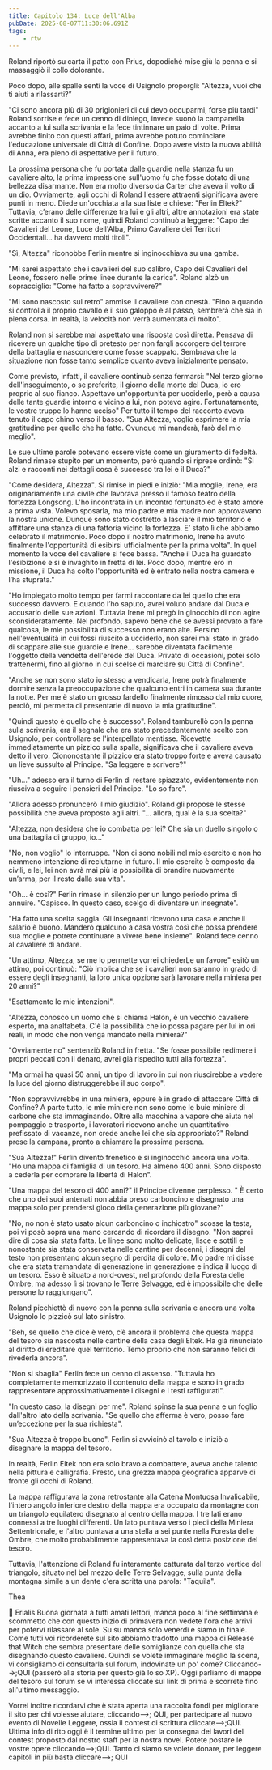 ```yaml
---
title: Capitolo 134: Luce dell'Alba
pubDate: 2025-08-07T11:30:06.691Z
tags:
    - rtw
---
```







 


Roland riportò su carta il patto con Prius, dopodiché mise giù la penna e si massaggiò il collo dolorante.


Poco dopo, alle spalle sentì la voce di Usignolo proporgli: "Altezza, vuoi che ti aiuti a rilassarti?”


"Ci sono ancora più di 30 prigionieri di cui devo occuparmi, forse più tardi" Roland sorrise e fece un cenno di diniego, invece suonò la campanella accanto a lui sulla scrivania e la fece tintinnare un paio di volte. Prima avrebbe finito con questi affari, prima avrebbe potuto cominciare l'educazione universale di Città di Confine. Dopo avere visto la nuova abilità di Anna, era pieno di aspettative per il futuro.


La prossima persona che fu portata dalle guardie nella stanza fu un cavaliere alto, la prima impressione sull'uomo fu che fosse dotato di una bellezza disarmante. Non era molto diverso da Carter che aveva il volto di un dio. Ovviamente, agli occhi di Roland l'essere attraenti significava avere punti in meno. Diede un'occhiata alla sua liste e chiese: "Ferlin Eltek?" Tuttavia, c’erano delle differenze tra lui e gli altri, altre annotazioni era state scritte accanto il suo nome, quindi Roland continuò a leggere: "Capo dei Cavalieri del Leone, Luce dell'Alba, Primo Cavaliere dei Territori Occidentali... ha davvero molti titoli".


"Sì, Altezza" riconobbe Ferlin mentre si inginocchiava su una gamba.


"Mi sarei aspettato che i cavalieri del suo calibro, Capo dei Cavalieri del Leone, fossero nelle prime linee durante la carica". Roland alzò un sopracciglio: "Come ha fatto a sopravvivere?"


"Mi sono nascosto sul retro" ammise il cavaliere con onestà. "Fino a quando si controlla il proprio cavallo e il suo galoppo è al passo, sembrerà che sia in piena corsa. In realtà, la velocità non verrà aumentata di molto".


Roland non si sarebbe mai aspettato una risposta così diretta. Pensava di ricevere un qualche tipo di pretesto per non fargli accorgere del terrore della battaglia e nascondere come fosse scappato. Sembrava che la situazione non fosse tanto semplice quanto aveva inizialmente pensato.


Come previsto, infatti, il cavaliere continuò senza fermarsi: "Nel terzo giorno dell'inseguimento, o se preferite, il giorno della morte del Duca, io ero proprio al suo fianco. Aspettavo un'opportunità per ucciderlo, però a causa delle tante guardie intorno e vicino a lui, non potevo agire. Fortunatamente, le vostre truppe lo hanno ucciso" Per tutto il tempo del racconto aveva tenuto il capo chino verso il basso. "Sua Altezza, voglio esprimere la mia gratitudine per quello che ha fatto. Ovunque mi manderà, farò del mio meglio".


Le sue ultime parole potevano essere viste come un giuramento di fedeltà. Roland rimase stupito per un momento, però quando si riprese ordinò: "Si alzi e racconti nei dettagli cosa è successo tra lei e il Duca?"


"Come desidera, Altezza". Si rimise in piedi e iniziò: "Mia moglie, Irene, era originariamente una civile che lavorava presso il famoso teatro della fortezza Longsong. L'ho incontrata in un incontro fortunato ed è stato amore a prima vista. Volevo sposarla, ma mio padre e mia madre non approvavano la nostra unione. Dunque sono stato costretto a lasciare il mio territorio e affittare una stanza di una fattoria vicino la fortezza. E’ stato lì che abbiamo celebrato il matrimonio. Poco dopo il nostro matrimonio, Irene ha avuto finalmente l'opportunità di esibirsi ufficialmente per la prima volta". In quel momento la voce del cavaliere si fece bassa. "Anche il Duca ha guardato l'esibizione e si è invaghito in fretta di lei. Poco dopo, mentre ero in missione, il Duca ha colto l'opportunità ed è entrato nella nostra camera e l’ha stuprata."


"Ho impiegato molto tempo per farmi raccontare da lei quello che era successo davvero. E quando l’ho saputo, avrei voluto andare dal Duca e accusarlo delle sue azioni. Tuttavia Irene mi pregò in ginocchio di non agire sconsideratamente. Nel profondo, sapevo bene che se avessi provato a fare qualcosa, le mie possibilità di successo non erano alte. Persino nell'eventualità in cui fossi riuscito a ucciderlo, non sarei mai stato in grado di scappare alle sue guardie e Irene… sarebbe diventata facilmente l'oggetto della vendetta dell'erede del Duca. Privato di occasioni, potei solo trattenermi, fino al giorno in cui scelse di marciare su Città di Confine".


"Anche se non sono stato io stesso a vendicarla, Irene potrà finalmente dormire senza la preoccupazione che qualcuno entri in camera sua durante la notte. Per me è stato un grosso fardello finalmente rimosso dal mio cuore, perciò, mi permetta di presentarle di nuovo la mia gratitudine".


"Quindi questo è quello che è successo". Roland tamburellò con la penna sulla scrivania, era il segnale che era stato precedentemente scelto con Usignolo, per controllare se l'interpellato mentisse. Ricevette immediatamente un pizzico sulla spalla, significava che il cavaliere aveva detto il vero. Ciononostante il pizzico era stato troppo forte e aveva causato un lieve sussulto al Principe. "Sa leggere e scrivere?"


"Uh…" adesso era il turno di Ferlin di restare spiazzato, evidentemente non riusciva a seguire i pensieri del Principe. "Lo so fare".


"Allora adesso pronuncerò il mio giudizio". Roland gli propose le stesse possibilità che aveva proposto agli altri. "… allora, qual è la sua scelta?"


"Altezza, non desidera che io combatta per lei? Che sia un duello singolo o una battaglia di gruppo, io..."


"No, non voglio" lo interruppe. "Non ci sono nobili nel mio esercito e non ho nemmeno intenzione di reclutarne in futuro. Il mio esercito è composto da civili, e lei, lei non avrà mai più la possibilità di brandire nuovamente un’arma, per il resto dalla sua vita".


"Oh… è così?" Ferlin rimase in silenzio per un lungo periodo prima di annuire. "Capisco. In questo caso, scelgo di diventare un insegnate".


"Ha fatto una scelta saggia. Gli insegnanti ricevono una casa e anche il salario è buono. Manderò qualcuno a casa vostra così che possa prendere sua moglie e potrete continuare a vivere bene insieme". Roland fece cenno al cavaliere di andare.


"Un attimo, Altezza, se me lo permette vorrei chiederLe un favore" esitò un attimo, poi continuò: "Ciò implica che se i cavalieri non saranno in grado di essere degli insegnanti, la loro unica opzione sarà lavorare nella miniera per 20 anni?"


"Esattamente le mie intenzioni".


"Altezza, conosco un uomo che si chiama Halon, è un vecchio cavaliere esperto, ma analfabeta. C'è la possibilità che io possa pagare per lui in ori reali, in modo che non venga mandato nella miniera?"


"Ovviamente no" sentenziò Roland in fretta. "Se fosse possibile redimere i propri peccati con il denaro, avrei già rispedito tutti alla fortezza".


"Ma ormai ha quasi 50 anni, un tipo di lavoro in cui non riuscirebbe a vedere la luce del giorno distruggerebbe il suo corpo".


"Non sopravvivrebbe in una miniera, eppure è in grado di attaccare Città di Confine? A parte tutto, le mie miniere non sono come le buie miniere di carbone che sta immaginando. Oltre alla macchina a vapore che aiuta nel pompaggio e trasporto, i lavoratori ricevono anche un quantitativo prefissato di vacanze, non crede anche lei che sia appropriato?" Roland prese la campana, pronto a chiamare la prossima persona.


"Sua Altezza!" Ferlin diventò frenetico e si inginocchiò ancora una volta. "Ho una mappa di famiglia di un tesoro. Ha almeno 400 anni. Sono disposto a cederla per comprare la libertà di Halon".


"Una mappa del tesoro di 400 anni?" il Principe divenne perplesso. " È certo che uno dei suoi antenati non abbia preso carboncino e disegnato una mappa solo per prendersi gioco della generazione più giovane?"


"No, no non è stato usato alcun carboncino o inchiostro" scosse la testa, poi vi posò sopra una mano cercando di ricordare il disegno. "Non saprei dire di cosa sia stata fatta. Le linee sono molto delicate, lisce e sottili e nonostante sia stata conservata nelle cantine per decenni, i disegni del testo non presentano alcun segno di perdita di colore. Mio padre mi disse che era stata tramandata di generazione in generazione e indica il luogo di un tesoro. Esso è situato a nord-ovest, nel profondo della Foresta delle Ombre, ma adesso lì si trovano le Terre Selvagge, ed è impossibile che delle persone lo raggiungano".


Roland picchiettò di nuovo con la penna sulla scrivania e ancora una volta Usignolo lo pizzicò sul lato sinistro.


"Beh, se quello che dice è vero, c’è ancora il problema che questa mappa del tesoro sia nascosta nelle cantine della casa degli Eltek. Ha già rinunciato al diritto di ereditare quel territorio. Temo proprio che non saranno felici di rivederla ancora".


"Non si sbaglia" Ferlin fece un cenno di assenso. "Tuttavia ho completamente memorizzato il contenuto della mappa e sono in grado rappresentare approssimativamente i disegni e i testi raffigurati".


"In questo caso, la disegni per me". Roland spinse la sua penna e un foglio dall'altro lato della scrivania. "Se quello che afferma è vero, posso fare un’eccezione per la sua richiesta".


"Sua Altezza è troppo buono". Ferlin si avvicinò al tavolo e iniziò a disegnare la mappa del tesoro.


In realtà, Ferlin Eltek non era solo bravo a combattere, aveva anche talento nella pittura e calligrafia. Presto, una grezza mappa geografica apparve di fronte gli occhi di Roland.


La mappa raffigurava la zona retrostante alla Catena Montuosa Invalicabile, l'intero angolo inferiore destro della mappa era occupato da montagne con un triangolo equilatero disegnato al centro della mappa. I tre lati erano connessi a tre luoghi differenti. Un lato puntava verso i piedi della Miniera Settentrionale, e l'altro puntava a una stella a sei punte nella Foresta delle Ombre, che molto probabilmente rappresentava la così detta posizione del tesoro.


Tuttavia, l'attenzione di Roland fu interamente catturata dal terzo vertice del triangolo, situato nel bel mezzo delle Terre Selvagge, sulla punta della montagna simile a un dente c'era scritta una parola: "Taquila".


Thea






💬 Erialis Buona giornata a tutti amati lettori, manca poco al fine settimana e scommetto che con questo inizio di primavera non vedete l'ora che arrivi per potervi rilassare al sole. Su su manca solo venerdì e siamo in finale. Come tutti voi ricorderete sul sito abbiamo tradotto una mappa di Release that Witch che sembra presentare delle somiglianze con quella che sta disegnando questo cavaliere. Quindi se volete immaginare meglio la scena, vi consigliamo di consultarla sul forum, indovinate un po' come? Cliccando-->;QUI (passerò alla storia per questo già lo so XP). Oggi parliamo di mappe del tesoro sul forum se vi interessa cliccate sul link di prima e scorrete fino all'ultimo messaggio.


 Vorrei inoltre ricordarvi che è stata aperta una raccolta fondi per migliorare il sito per chi volesse aiutare, cliccando-->; QUI,  per partecipare al nuovo evento di Novelle Leggere, ossia il contest di scrittura cliccate-->;QUI.  Ultima info di rito oggi è il termine ultimo per la consegna dei lavori del contest proposto dal nostro staff per la nostra novel. Potete postare le vostre opere cliccando-->;QUI. Tanto ci siamo se volete donare, per leggere capitoli in più basta cliccare-->; QUI 
                                


                                



